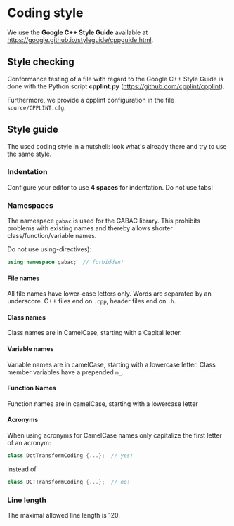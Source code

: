 # Coding style

We use the **Google C++ Style Guide** available at https://google.github.io/styleguide/cppguide.html.

## Style checking

Conformance testing of a file with regard to the Google C++ Style Guide is done with the Python script **cpplint.py** (https://github.com/cpplint/cpplint).

Furthermore, we provide a cpplint configuration in the file ``source/CPPLINT.cfg``.

## Style guide

The used coding style in a nutshell: look what's already there and try to use the same style.

### Indentation

Configure your editor to use **4 spaces** for indentation. Do not use tabs!

### Namespaces

The namespace ``gabac`` is used for the GABAC library. This prohibits problems with existing names and thereby allows shorter class/function/variable names.

Do not use using-directives):

```cpp
using namespace gabac;  // forbidden!
```

#### File names

All file names have lower-case letters only. Words are separated by an underscore. C++ files end on `.cpp`, header files end on `.h`.

#### Class names

Class names are in CamelCase, starting with a Capital letter.

#### Variable names

Variable names are in camelCase, starting with a lowercase letter. Class member variables have a prepended `m_`.

#### Function Names

Function names are in camelCase, starting with a lowercase letter

#### Acronyms

When using acronyms for CamelCase names only capitalize the first letter of an acronym:

```cpp
class DctTransformCoding {...};  // yes!
```

instead of

```cpp
class DCTTransformCoding {...};  // no!
```

### Line length

The maximal allowed line length is 120.
